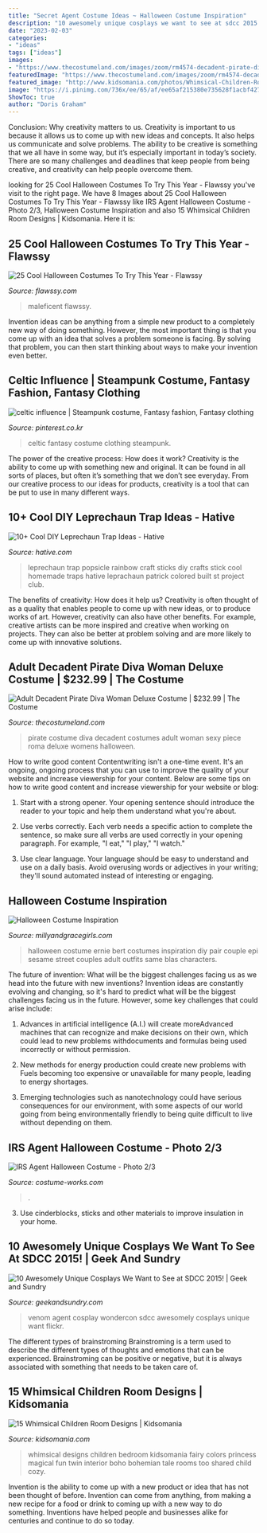 ```yaml
---
title: "Secret Agent Costume Ideas ~ Halloween Costume Inspiration"
description: "10 awesomely unique cosplays we want to see at sdcc 2015!"
date: "2023-02-03"
categories:
- "ideas"
tags: ["ideas"]
images:
- "https://www.thecostumeland.com/images/zoom/rm4574-decadent-pirate-diva-halloween-costumes_1.jpg"
featuredImage: "https://www.thecostumeland.com/images/zoom/rm4574-decadent-pirate-diva-halloween-costumes_1.jpg"
featured_image: "http://www.kidsomania.com/photos/Whimsical-Children-Room-Designs-14.jpg"
image: "https://i.pinimg.com/736x/ee/65/af/ee65af215380e735628f1acbf4272912--celtic-gypsy.jpg"
ShowToc: true
author: "Doris Graham"
---
```



Conclusion: Why creativity matters to us.
Creativity is important to us because it allows us to come up with new ideas and concepts. It also helps us communicate and solve problems. The ability to be creative is something that we all have in some way, but it’s especially important in today’s society. There are so many challenges and deadlines that keep people from being creative, and creativity can help people overcome them.

	

		
looking for 25 Cool Halloween Costumes To Try This Year - Flawssy you've visit to the right page. We have 8 Images about 25 Cool Halloween Costumes To Try This Year - Flawssy like IRS Agent Halloween Costume - Photo 2/3, Halloween Costume Inspiration and also 15 Whimsical Children Room Designs | Kidsomania. Here it is:
		
    
## 25 Cool Halloween Costumes To Try This Year - Flawssy

<img loading=lazy src="https://www.flawssy.com/wp-content/uploads/2016/05/young-maleficent-costume.jpg" onerror="this.onerror=null;this.src='https://tse3.mm.bing.net/th?id=OIP.iHuP_34gY9fk9cN7GAxnmgHaLH&amp;pid=15.1';" alt="25 Cool Halloween Costumes To Try This Year - Flawssy">

_Source: flawssy.com_

>maleficent flawssy. 

	

Invention ideas can be anything from a simple new product to a completely new way of doing something. However, the most important thing is that you come up with an idea that solves a problem someone is facing. By solving that problem, you can then start thinking about ways to make your invention even better.

    
## Celtic Influence | Steampunk Costume, Fantasy Fashion, Fantasy Clothing

<img loading=lazy src="https://i.pinimg.com/736x/ee/65/af/ee65af215380e735628f1acbf4272912--celtic-gypsy.jpg" onerror="this.onerror=null;this.src='https://tse1.mm.bing.net/th?id=OIP.f_k4vw1AEhIcNrWNSO41vAHaNB&amp;pid=15.1';" alt="celtic influence | Steampunk costume, Fantasy fashion, Fantasy clothing">

_Source: pinterest.co.kr_

>celtic fantasy costume clothing steampunk. 

	

The power of the creative process: How does it work?
Creativity is the ability to come up with something new and original. It can be found in all sorts of places, but often it’s something that we don’t see everyday. From our creative process to our ideas for products, creativity is a tool that can be put to use in many different ways.

    
## 10+ Cool DIY Leprechaun Trap Ideas - Hative

<img loading=lazy src="https://hative.com/wp-content/uploads/2014/06/leprechaun-trap-ideas/6-leprechaun-trap-ideas.jpg" onerror="this.onerror=null;this.src='https://tse1.mm.bing.net/th?id=OIP.6LKFXCNAerh8BNdo_iqdmQHaKH&amp;pid=15.1';" alt="10+ Cool DIY Leprechaun Trap Ideas - Hative">

_Source: hative.com_

>leprechaun trap popsicle rainbow craft sticks diy crafts stick cool homemade traps hative leprachaun patrick colored built st project club. 

	

The benefits of creativity: How does it help us?
Creativity is often thought of as a quality that enables people to come up with new ideas, or to produce works of art. However, creativity can also have other benefits. For example, creative artists can be more inspired and creative when working on projects. They can also be better at problem solving and are more likely to come up with innovative solutions.

    
## Adult Decadent Pirate Diva Woman Deluxe Costume | $232.99 | The Costume

<img loading=lazy src="https://www.thecostumeland.com/images/zoom/rm4574-decadent-pirate-diva-halloween-costumes_1.jpg" onerror="this.onerror=null;this.src='https://tse1.mm.bing.net/th?id=OIP.U12m2gQ_GEoZj9jmjL0WBgHaLH&amp;pid=15.1';" alt="Adult Decadent Pirate Diva Woman Deluxe Costume | $232.99 | The Costume">

_Source: thecostumeland.com_

>pirate costume diva decadent costumes adult woman sexy piece roma deluxe womens halloween. 

	

How to write good content
Contentwriting isn't a one-time event. It's an ongoing, ongoing process that you can use to improve the quality of your website and increase viewership for your content. Below are some tips on how to write good content and increase viewership for your website or blog: 
1) Start with a strong opener. Your opening sentence should introduce the reader to your topic and help them understand what you're about. 

2) Use verbs correctly. Each verb needs a specific action to complete the sentence, so make sure all verbs are used correctly in your opening paragraph. For example, "I eat," "I play," "I watch." 

3) Use clear language. Your language should be easy to understand and use on a daily basis. Avoid overusing words or adjectives in your writing; they'll sound automated instead of interesting or engaging.

    
## Halloween Costume Inspiration

<img loading=lazy src="http://www.millyandgracegirls.com/wp-content/uploads/2013/09/IMG_0683.jpg" onerror="this.onerror=null;this.src='https://tse1.mm.bing.net/th?id=OIP.TIbqmKTqDpo3yZ-WvKGJlAHaJ4&amp;pid=15.1';" alt="Halloween Costume Inspiration">

_Source: millyandgracegirls.com_

>halloween costume ernie bert costumes inspiration diy pair couple epi sesame street couples adult outfits same blas characters. 

	

The future of invention: What will be the biggest challenges facing us as we head into the future with new inventions?
Invention ideas are constantly evolving and changing, so it's hard to predict what will be the biggest challenges facing us in the future. However, some key challenges that could arise include:
1. Advances in artificial intelligence (A.I.) will create moreAdvanced machines that can recognize and make decisions on their own, which could lead to new problems withdocuments and formulas being used incorrectly or without permission.

2. New methods for energy production could create new problems with Fuels becoming too expensive or unavailable for many people, leading to energy shortages.

3. Emerging technologies such as nanotechnology could have serious consequences for our environment, with some aspects of our world going from being environmentally friendly to being quite difficult to live without depending on them.

    
## IRS Agent Halloween Costume - Photo 2/3

<img loading=lazy src="https://photos.costume-works.com/full/irs_agent1.jpg" onerror="this.onerror=null;this.src='https://tse3.mm.bing.net/th?id=OIP.e13uS7qMM0xfmYbC_yd7hwAAAA&amp;pid=15.1';" alt="IRS Agent Halloween Costume - Photo 2/3">

_Source: costume-works.com_

>. 

	

3. Use cinderblocks, sticks and other materials to improve insulation in your home.

    
## 10 Awesomely Unique Cosplays We Want To See At SDCC 2015! | Geek And Sundry

<img loading=lazy src="https://geekandsundry.com/wp-content/uploads/2015/06/agent-venom-e1433845525453.jpg" onerror="this.onerror=null;this.src='https://tse2.mm.bing.net/th?id=OIP.1kfaLjdYTX4RUtMsyZCkxgHaJ3&amp;pid=15.1';" alt="10 Awesomely Unique Cosplays We Want to See at SDCC 2015! | Geek and Sundry">

_Source: geekandsundry.com_

>venom agent cosplay wondercon sdcc awesomely cosplays unique want flickr. 

	

The different types of brainstroming
Brainstroming is a term used to describe the different types of thoughts and emotions that can be experienced. Brainstroming can be positive or negative, but it is always associated with something that needs to be taken care of.

    
## 15 Whimsical Children Room Designs | Kidsomania

<img loading=lazy src="http://www.kidsomania.com/photos/Whimsical-Children-Room-Designs-14.jpg" onerror="this.onerror=null;this.src='https://tse4.mm.bing.net/th?id=OIP.ZoehBtdvQW5Wt2E_NcO-1gHaKl&amp;pid=15.1';" alt="15 Whimsical Children Room Designs | Kidsomania">

_Source: kidsomania.com_

>whimsical designs children bedroom kidsomania fairy colors princess magical fun twin interior boho bohemian tale rooms too shared child cozy. 

	

Invention is the ability to come up with a new product or idea that has not been thought of before. Invention can come from anything, from making a new recipe for a food or drink to coming up with a new way to do something. Inventions have helped people and businesses alike for centuries and continue to do so today.


